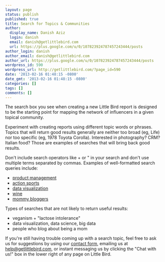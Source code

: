 ```yaml
---
layout: page
status: publish
published: true
title: Search for Topics & Communities
author:
  display_name: Danish Aziz
  login: danish
  email: danish@getlittlebird.com
  url: https://plus.google.com/u/0/107823924787457243444/posts
author_login: danish
author_email: danish@getlittlebird.com
author_url: https://plus.google.com/u/0/107823924787457243444/posts
wordpress_id: 590
wordpress_url: http://getlittlebird.com/?page_id=590
date: '2013-02-16 01:48:15 -0800'
date_gmt: '2013-02-16 01:48:15 -0800'
categories: []
tags: []
comments: []
---
```

<p>The search box you see when creating a new Little Bird report is designed to be the starting point for mapping the network of influencers in a given topical community.</p>
<p>Experiment with creating reports using different topic words or phrases. Topics that will return good results generally are neither too broad (eg, Life) nor too specific (eg, 1978 Toyota Corolla). Interested in photography? CRM? Italian food? Those are examples of searches that will bring back good results.</p>
<p>Don't include search operators like + or " in your search and don't use multiple terms separated by commas. Examples of well-formatted search queries include:</p>
<ul>
<li><a title="view this Little Bird report online" href="https://beta.getlittlebird.com/curator/report/20">product management</a></li>
<li><a title="https://beta.getlittlebird.com/curator/report/19" href="https://beta.getlittlebird.com/curator/report/19">action sports</a></li>
<li><a title="view this Little Bird report online" href="https://beta.getlittlebird.com/curator/report/9">data visualization</a></li>
<li><a title="view this Little Bird report online" href="https://beta.getlittlebird.com/curator/report/6">wine</a></li>
<li><a title="view this Little Bird report online" href="https://beta.getlittlebird.com/curator/report/22">mommy bloggers</a></li>
</ul>
<p>Types of searches that are not likely to return useful results:</p>
<ul>
<li>veganism + "lactose intolerance"</li>
<li>data visualization, data science, big data</li>
<li>people who blog about being a mom</li>
</ul>
<p>If you're still having trouble coming up with a search topic, feel free to ask us for suggestions by using our <a href="http://getlittlebird.com/contact/">contact form</a>, emailing us at <a href="mailto:help@getlittlebird.com">help@getlittlebird.com</a>, or instant messaging us by clicking the "Chat with us!" box in the lower right of any page on Little Bird.</p>
